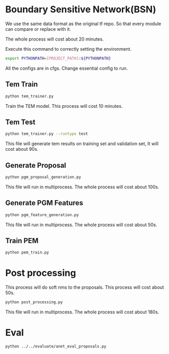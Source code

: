 # Boundary Sensitive Network(BSN)
We use the same data format as the original tf repo. 
So that every module can compare or replace with it.

The whole process will cost about 20 minutes.

Execute this command to correctly setting the environment.
```bash
export PYTHONPATH=[PROJECT_PATH]:${PYTHONPATH}
```

All the configs are in cfgs. Change essential config to run.
## Tem Train

```bash
python tem_trainer.py
```

Train the TEM model. This process will cost 10 minutes.
## Tem Test

```bash
python tem_trainer.py --runtype test
```

This file will generate tem results on training set and validation set,
It will cost about 90s.

## Generate Proposal

```bash
python pgm_proposal_generation.py
```

This file will run in multiprocess. The whole process will cost about
100s. 

## Generate PGM Features

```bash
python pgm_feature_generation.py
```

This file will run in multiprocess. The whole process will cost about
50s. 

## Train PEM

 ```bash
 python pem_train.py
 ```
 
# Post processing

This process will do soft nms to the proposals. This process will cost
about 50s.

```bash
python post_processing.py
```
This file will run in multiprocess. The whole process will cost about
180s. 

# Eval

```bash
python ../../evaluate/anet_eval_proposals.py
```